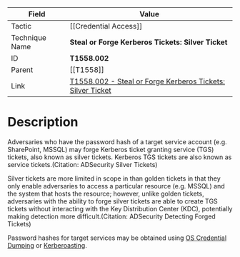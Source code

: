 
|Field|Value|
|---|---|
|Tactic|[[Credential Access]]|
|Technique Name|**Steal or Forge Kerberos Tickets: Silver Ticket**|
|ID|**T1558.002**|
|Parent|[[T1558]]|
|Link|[T1558.002 - Steal or Forge Kerberos Tickets: Silver Ticket](https://attack.mitre.org/techniques/T1558/002)|

# Description

Adversaries who have the password hash of a target service account (e.g. SharePoint, MSSQL) may forge Kerberos ticket granting service (TGS) tickets, also known as silver tickets. Kerberos TGS tickets are also known as service tickets.(Citation: ADSecurity Silver Tickets)

Silver tickets are more limited in scope in than golden tickets in that they only enable adversaries to access a particular resource (e.g. MSSQL) and the system that hosts the resource; however, unlike golden tickets, adversaries with the ability to forge silver tickets are able to create TGS tickets without interacting with the Key Distribution Center (KDC), potentially making detection more difficult.(Citation: ADSecurity Detecting Forged Tickets)

Password hashes for target services may be obtained using [OS Credential Dumping](https://attack.mitre.org/techniques/T1003) or [Kerberoasting](https://attack.mitre.org/techniques/T1558/003).
